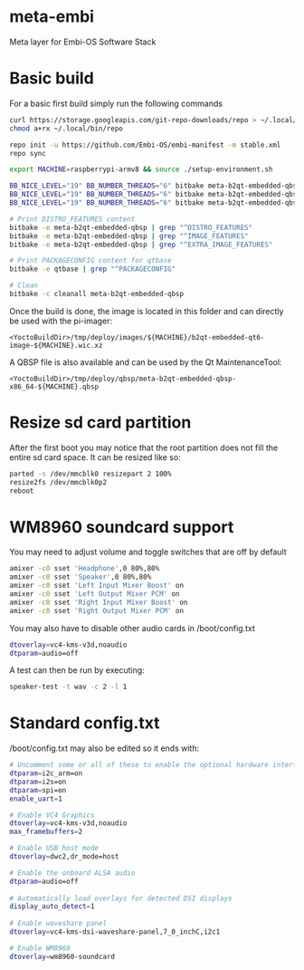 # meta-embi
Meta layer for Embi-OS Software Stack

# Basic build
For a basic first build simply run the following commands
```bash
curl https://storage.googleapis.com/git-repo-downloads/repo > ~/.local/bin/repo
chmod a+rx ~/.local/bin/repo

repo init -u https://github.com/Embi-OS/embi-manifest -m stable.xml
repo sync

export MACHINE=raspberrypi-armv8 && source ./setup-environment.sh

BB_NICE_LEVEL="19" BB_NUMBER_THREADS="6" bitbake meta-b2qt-embedded-qbsp --runall=fetch
BB_NICE_LEVEL="19" BB_NUMBER_THREADS="6" bitbake meta-b2qt-embedded-qbsp
BB_NICE_LEVEL="19" BB_NUMBER_THREADS="6" bitbake meta-b2qt-embedded-qbsp && echo "Build finished at $(date)"

# Print DISTRO_FEATURES content
bitbake -e meta-b2qt-embedded-qbsp | grep "^DISTRO_FEATURES"
bitbake -e meta-b2qt-embedded-qbsp | grep "^IMAGE_FEATURES"
bitbake -e meta-b2qt-embedded-qbsp | grep "^EXTRA_IMAGE_FEATURES"

# Print PACKAGECONFIG content for qtbase
bitbake -e qtbase | grep "^PACKAGECONFIG"

# Clean
bitbake -c cleanall meta-b2qt-embedded-qbsp
```
Once the build is done, the image is located in this folder and can directly be used with the pi-imager:
```filenames
<YoctoBuildDir>/tmp/deploy/images/${MACHINE}/b2qt-embedded-qt6-image-${MACHINE}.wic.xz
```

A QBSP file is also available and can be used by the Qt MaintenanceTool:
```filenames
<YoctoBuildDir>/tmp/deploy/qbsp/meta-b2qt-embedded-qbsp-x86_64-${MACHINE}.qbsp
```

# Resize sd card partition
After the first boot you may notice that the root partition does not fill the entire sd card space. It can be resized like so:
```bash
parted -s /dev/mmcblk0 resizepart 2 100%
resize2fs /dev/mmcblk0p2
reboot
```

# WM8960 soundcard support
You may need to adjust volume and toggle switches that are off by default
```bash
amixer -c0 sset 'Headphone',0 80%,80%
amixer -c0 sset 'Speaker',0 80%,80%
amixer -c0 sset 'Left Input Mixer Boost' on
amixer -c0 sset 'Left Output Mixer PCM' on
amixer -c0 sset 'Right Input Mixer Boost' on
amixer -c0 sset 'Right Output Mixer PCM' on
```
You may also have to disable other audio cards in /boot/config.txt
```bash
dtoverlay=vc4-kms-v3d,noaudio
dtparam=audio=off
```

A test can then be run by executing:
```bash
speaker-test -t wav -c 2 -l 1
```

# Standard config.txt
/boot/config.txt may also be edited so it ends with:
```bash
# Uncomment some or all of these to enable the optional hardware interfaces
dtparam=i2c_arm=on
dtparam=i2s=on
dtparam=spi=on
enable_uart=1

# Enable VC4 Graphics
dtoverlay=vc4-kms-v3d,noaudio
max_framebuffers=2

# Enable USB host mode
dtoverlay=dwc2,dr_mode=host

# Enable the onboard ALSA audio 
dtparam=audio=off
 
# Automatically load overlays for detected DSI displays 
display_auto_detect=1 
 
# Enable waveshare panel 
dtoverlay=vc4-kms-dsi-waveshare-panel,7_0_inchC,i2c1 

# Enable WM8960
dtoverlay=wm8960-soundcard
```
